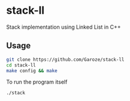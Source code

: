 # stack-ll
Stack implementation using Linked List in C++

## Usage

```bash
git clone https://github.com/Garoze/stack-ll
cd stack-ll
make config && make
```

To run the program itself
```bash
./stack
```
